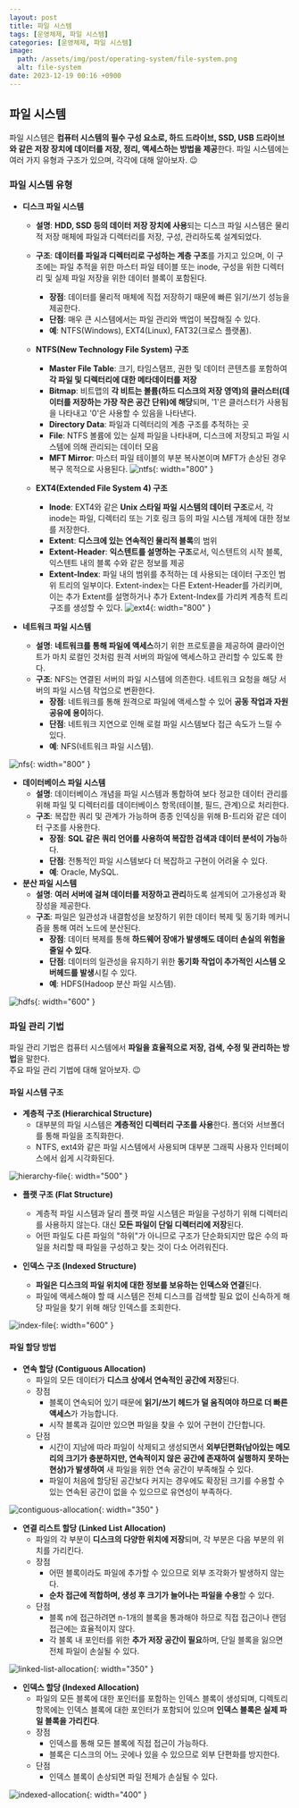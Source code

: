 ```yaml
---
layout: post
title: 파일 시스템
tags: [운영체제, 파일 시스템]
categories: [운영체제, 파일 시스템]
image:
  path: /assets/img/post/operating-system/file-system.png
  alt: file-system
date: 2023-12-19 00:16 +0900
---
```


## 파일 시스템

파일 시스템은 **컴퓨터 시스템의 필수 구성 요소로, 하드 드라이브, SSD, USB 드라이브와 같은 저장 장치에 데이터를 저장, 정리, 액세스하는 방법을 제공**한다. 파일 시스템에는 여러 가지 유형과 구조가 있으며, 각각에 대해 알아보자. 😉

### 파일 시스템 유형

- **디스크 파일 시스템**

  - **설명**: **HDD, SSD 등의 데이터 저장 장치에 사용**되는 디스크 파일 시스템은 물리적 저장 매체에 파일과 디렉터리를 저장, 구성, 관리하도록 설계되었다.
  - **구조**: **데이터를 파일과 디렉터리로 구성하는 계층 구조**를 가지고 있으며, 이 구조에는 파일 추적을 위한 마스터 파일 테이블 또는 inode, 구성을 위한 디렉터리 및 실제 파일 저장을 위한 데이터 블록이 포함된다.

    - **장점**: 데이터를 물리적 매체에 직접 저장하기 때문에 빠른 읽기/쓰기 성능을 제공한다.
    - **단점**: 매우 큰 시스템에서는 파일 관리와 백업이 복잡해질 수 있다.
    - **예**: NTFS(Windows), EXT4(Linux), FAT32(크로스 플랫폼).

  - **NTFS(New Technology File System) 구조**
    - **Master File Table**: 크기, 타임스탬프, 권한 및 데이터 콘텐츠를 포함하여 **각 파일 및 디렉터리에 대한 메타데이터를 저장**
    - **Bitmap**: 비트맵의 **각 비트는 볼륨(하드 디스크의 저장 영역)의 클러스터(데이터를 저장하는 가장 작은 공간 단위)에 해당**되며, '1'은 클러스터가 사용됨을 나타내고 '0'은 사용할 수 있음을 나타낸다.
    - **Directory Data**: 파일과 디렉터리의 계층 구조를 추적하는 곳
    - **File**: NTFS 볼륨에 있는 실제 파일을 나타내며, 디스크에 저장되고 파일 시스템에 의해 관리되는 데이터 모음
    - **MFT Mirror**: 마스터 파일 테이블의 부분 복사본이며 MFT가 손상된 경우 복구 목적으로 사용된다.
      ![ntfs](/assets/img/post/operating-system/ntfs.png){: width="800" }
  - **EXT4(Extended File System 4) 구조**
    - **Inode**: EXT4와 같은 **Unix 스타일 파일 시스템의 데이터 구조**로서, 각 inode는 파일, 디렉터리 또는 기호 링크 등의 파일 시스템 개체에 대한 정보를 저장한다.
    - **Extent**: **디스크에 있는 연속적인 물리적 블록**의 범위
    - **Extent-Header**: **익스텐트를 설명하는 구조**로서, 익스텐트의 시작 블록, 익스텐트 내의 블록 수와 같은 정보를 제공
    - **Extent-Index**: 파일 내의 범위를 추적하는 데 사용되는 데이터 구조인 범위 트리의 일부이다. Extent-index는 다른 Extent-Header를 가리키며, 이는 추가 Extent를 설명하거나 추가 Extent-Index를 가리켜 계층적 트리 구조를 생성할 수 있다.
      ![ext4](/assets/img/post/operating-system/ext4.png){: width="800" }

- **네트워크 파일 시스템**
  - **설명**: **네트워크를 통해 파일에 액세스**하기 위한 프로토콜을 제공하여 클라이언트가 마치 로컬인 것처럼 원격 서버의 파일에 액세스하고 관리할 수 있도록 한다.
  - **구조**: NFS는 연결된 서버의 파일 시스템에 의존한다. 네트워크 요청을 해당 서버의 파일 시스템 작업으로 변환한다.
    - **장점**: 네트워크를 통해 원격으로 파일에 액세스할 수 있어 **공동 작업과 자원 공유에 용이**하다.
    - **단점**: 네트워크 지연으로 인해 로컬 파일 시스템보다 접근 속도가 느릴 수 있다.
    - **예**: NFS(네트워크 파일 시스템).

![nfs](/assets/img/post/operating-system/nfs.jpg){: width="800" }

- **데이터베이스 파일 시스템**
  - **설명**: 데이터베이스 개념을 파일 시스템과 통합하여 보다 정교한 데이터 관리를 위해 파일 및 디렉터리를 데이터베이스 항목(테이블, 필드, 관계)으로 처리한다.
  - **구조**: 복잡한 쿼리 및 관계가 가능하며 종종 인덱싱을 위해 B-트리와 같은 데이터 구조를 사용한다.
    - **장점**: **SQL 같은 쿼리 언어를 사용하여 복잡한 검색과 데이터 분석이 가능**하다.
    - **단점**: 전통적인 파일 시스템보다 더 복잡하고 구현이 어려울 수 있다.
    - **예**: Oracle, MySQL.
- **분산 파일 시스템**
  - **설명**: **여러 서버에 걸쳐 데이터를 저장하고 관리**하도록 설계되어 고가용성과 확장성을 제공한다.
  - **구조**: 파일은 일관성과 내결함성을 보장하기 위한 데이터 복제 및 동기화 메커니즘을 통해 여러 노드에 분산된다.
    - **장점**: 데이터 복제를 통해 **하드웨어 장애가 발생해도 데이터 손실의 위험을 줄일 수 있다**.
    - **단점**: 데이터의 일관성을 유지하기 위한 **동기화 작업이 추가적인 시스템 오버헤드를 발생**시킬 수 있다.
    - **예**: HDFS(Hadoop 분산 파일 시스템).

![hdfs](/assets/img/post/operating-system/hdfs.png){: width="600" }

### 파일 관리 기법

파일 관리 기법은 컴퓨터 시스템에서 **파일을 효율적으로 저장, 검색, 수정 및 관리하는 방법**을 말한다. <br>
주요 파일 관리 기법에 대해 알아보자. 😉

#### 파일 시스템 구조

- **계층적 구조 (Hierarchical Structure)**
  - 대부분의 파일 시스템은 **계층적인 디렉터리 구조를 사용**한다. 폴더와 서브폴더를 통해 파일을 조직화한다.
  - NTFS, ext4와 같은 파일 시스템에서 사용되며 대부분 그래픽 사용자 인터페이스에서 쉽게 시각화된다.​​​​

![hierarchy-file](/assets/img/post/operating-system/hierarchy-file.png){: width="500" }

- **플랫 구조 (Flat Structure)**

  - 계층적 파일 시스템과 달리 플랫 파일 시스템은 파일을 구성하기 위해 디렉터리를 사용하지 않는다. 대신 **모든 파일이 단일 디렉터리에 저장**된다.
  - 어떤 파일도 다른 파일의 "하위"가 아니므로 구조가 단순화되지만 많은 수의 파일을 처리할 때 파일을 구성하고 찾는 것이 다소 어려워진다.

- **인덱스 구조 (Indexed Structure)**
  - **파일은 디스크의 파일 위치에 대한 정보를 보유하는 인덱스와 연결**된다.
  - 파일에 액세스해야 할 때 시스템은 전체 디스크를 검색할 필요 없이 신속하게 해당 파일을 찾기 위해 해당 인덱스를 조회한다.

![index-file](/assets/img/post/operating-system/index-file.png){: width="600" }

#### 파일 할당 방법

- **연속 할당 (Contiguous Allocation)**
  - 파일의 모든 데이터가 **디스크 상에서 연속적인 공간에 저장**된다.
  - 장점
    - 블록이 연속되어 있기 때문에 **읽기/쓰기 헤드가 덜 움직여야 하므로 더 빠른 액세스**가 가능합니다.
    - 시작 블록과 길이만 있으면 파일을 찾을 수 있어 구현이 간단합니다.
  - 단점
    - 시간이 지남에 따라 파일이 삭제되고 생성되면서 **외부단편화(남아있는 메모리의 크기가 충분하지만, 연속적이지 않은 공간에 존재하여 실행하지 못하는 현상)가 발생하여** 새 파일을 위한 연속 공간이 부족해질 수 있다.
    - 파일이 처음에 할당된 공간보다 커지는 경우에도 확장된 크기를 수용할 수 있는 연속된 공간이 없을 수 있으므로 유연성이 부족하다.​​​​

![contiguous-allocation](/assets/img/post/operating-system/contiguous-allocation.png){: width="350" }

- **연결 리스트 할당 (Linked List Allocation)**
  - 파일의 각 부분이 **디스크의 다양한 위치에 저장**되며, 각 부분은 다음 부분의 위치를 가리킨다.
  - 장점
    - 어떤 블록이라도 파일에 추가할 수 있으므로 외부 조각화가 발생하지 않는다.
    - **순차 접근에 적합하며, 생성 후 크기가 늘어나는 파일을 수용**할 수 있다.
  - 단점
    - 블록 n에 접근하려면 n-1개의 블록을 통과해야 하므로 직접 접근이나 랜덤 접근에는 효율적이지 않다.
    - 각 블록 내 포인터를 위한 **추가 저장 공간이 필요**하며, 단일 블록을 잃으면 전체 파일이 손실될 수 있다.

![linked-list-allocation](/assets/img/post/operating-system/linked-list-allocation.png){: width="350" }

- **인덱스 할당 (Indexed Allocation)**
  - 파일의 모든 블록에 대한 포인터를 포함하는 인덱스 블록이 생성되며, 디렉토리 항목에는 인덱스 블록에 대한 포인터가 포함되어 있으며 **인덱스 블록은 실제 파일 블록을 가리킨다**.
  - 장점
    - 인덱스를 통해 모든 블록에 직접 접근이 가능하다.
    - 블록은 디스크의 어느 곳에나 있을 수 있으므로 외부 단편화를 방지한다.
  - 단점
    - 인덱스 블록이 손상되면 파일 전체가 손실될 수 있다.

![indexed-allocation](/assets/img/post/operating-system/indexed-allocation.png){: width="400" }
